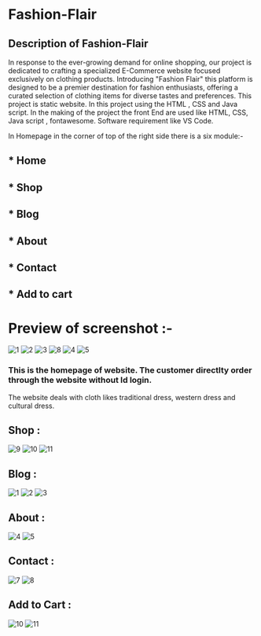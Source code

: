 # Fashion-Flair

## Description of Fashion-Flair 

In response to the ever-growing demand for online shopping, our project is dedicated to crafting a specialized E-Commerce website focused exclusively on clothing products.
Introducing "Fashion Flair"  this platform is designed to be a premier destination for fashion enthusiasts, offering a curated selection of clothing items for diverse tastes and preferences.
This project  is static website. In this project using the HTML , CSS and Java script.
In the making of the project the front End are used like HTML, CSS, Java script , fontawesome. 
Software requirement like VS Code.

In  Homepage in the corner of top of the right side there is a six module:-
## * Home
## * Shop
## * Blog
## * About
## * Contact
## * Add to cart

# Preview of screenshot :-
![1](https://github.com/AmanAnand03/Fashion-Flair/assets/144671231/3e5161c0-091a-43f5-b0d6-eacbcd8fe386)
![2](https://github.com/AmanAnand03/Fashion-Flair/assets/144671231/48bab6b5-8bbc-43dd-babf-411e16d5249d)
![3](https://github.com/AmanAnand03/Fashion-Flair/assets/144671231/dadcc8e1-6bbf-4416-a59c-5ddd7f29053c)
![8](https://github.com/AmanAnand03/Fashion-Flair/assets/144671231/55345388-0ffd-46ab-be0e-846e05e15ae1)
![4](https://github.com/AmanAnand03/Fashion-Flair/assets/144671231/9f43b84f-c68f-4302-86fe-b88453920482)
![5](https://github.com/AmanAnand03/Fashion-Flair/assets/144671231/c6ad53ba-3179-4b03-b39a-3b31d2f925f4)

###  This is the homepage of website. The customer directlty order through the website without Id login.
The website  deals with cloth likes traditional dress, western dress and cultural dress.

## Shop :
 ![9](https://github.com/AmanAnand03/Fashion-Flair/assets/144671231/67b42145-fb42-47c5-adbe-ac892e6a8a28)
 ![10](https://github.com/AmanAnand03/Fashion-Flair/assets/144671231/7530db14-f58e-4f09-aa18-68adae5d3e55)
 ![11](https://github.com/AmanAnand03/Fashion-Flair/assets/144671231/2160c4c4-2c36-424a-b634-b5fbbd6a746d)

## Blog :
![1](https://github.com/AmanAnand03/Fashion-Flair/assets/144671231/1d5060e2-0000-4e2e-b9e6-d721bc458485)
![2](https://github.com/AmanAnand03/Fashion-Flair/assets/144671231/03ede8c3-feab-412e-ac82-36d921a49b60)
![3](https://github.com/AmanAnand03/Fashion-Flair/assets/144671231/1b3703e3-847c-444c-bb6f-c3a19ce3310f)

## About :
![4](https://github.com/AmanAnand03/Fashion-Flair/assets/144671231/0da8009d-badd-46b3-9400-e0ce0beb1b5b)
![5](https://github.com/AmanAnand03/Fashion-Flair/assets/144671231/02bce0c5-1243-4b76-8b63-80846b0c0dd7)

## Contact :
![7](https://github.com/AmanAnand03/Fashion-Flair/assets/144671231/c2288645-0be2-4ab0-9711-29026eb88fc7)
![8](https://github.com/AmanAnand03/Fashion-Flair/assets/144671231/198bd1df-8d50-473b-a7d6-73ef0ac71c50)

## Add  to Cart :
![10](https://github.com/AmanAnand03/Fashion-Flair/assets/144671231/58c12061-f360-4cd4-abea-798df8ed4b9e)
![11](https://github.com/AmanAnand03/Fashion-Flair/assets/144671231/23e18cae-a183-423f-bf78-8d4e1969e9c4)









